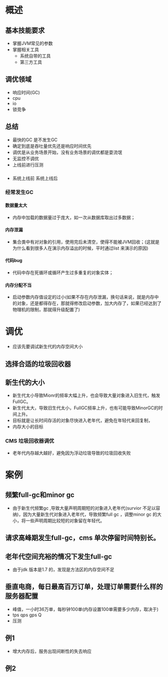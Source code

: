 # 概述
## 基本技能要求
- 掌握JVM常见的参数
- 掌握相关工具
    - 系统自带的工具
    - 第三方工具

## 调优领域
- 响应时间(GC)
- cpu
- io
- 锁竞争

## 总结
- 最快的GC 是不发生GC
- 确定到底是吞吐量优先还是响应时间优先
- 调优是从业务场景开始，没有业务场景的调优都是耍流氓
- 无监控不调优
- 上线前进行压测
### 
-  系统上线前  系统上线后

### 经常发生GC 
#### 数据量太大
- 内存中加载的数据量过于庞大，如一次从数据库取出过多数据；

#### 内存泄漏
- 集合类中有对对象的引用，使用完后未清空，使得不能被JVM回收；(这就是为什么看到很多人在演示内存溢出的时候，平时通过list 来演示的原因)

#### 代码bug
- 代码中存在死循环或循环产生过多重复的对象实体； 

#### 内存分配不当
- 启动参数内存值设定的过小(如果不存在内存泄漏，换句话来说，就是内存中的对象，还是都得存在，那就得修改启动参数，加大内存了，如果已经达到了物理机的限制，那就得升级配置了)

# 调优
- 应该先要调试新生代的内存空间大小
## 选择合适的垃圾回收器

## 新生代的大小
- 新生代太小导致Mionr的频率大幅上升，也会导致大量对象进入旧生代，触发FullGC。
- 新生代太大，导致旧生代太小，FullGC频率上升，也有可能导致MinorGC的时间上升。
- 目标就是让长时间存活的对象尽快进入老年代，避免在年轻代来回复制，
- 内存大小的目标

### CMS 垃圾回收器调优
- 老年代内存越大越好，避免因为浮动垃圾导致的垃圾回收失败

# 案例

## 频繁full-gc和minor gc 
- 由于新生代频繁gc ,导致大量声明周期短的对象进入老年代(survior 不足以容纳)，因为大量新生代对象进入老年代，导致频繁full gc ，调整minor gc 的大小，将一些声明周期比较短的对象留在年轻代。

## 请求高峰期发生full-gc，cms 单次停留时间特别长。

## 老年代空间充裕的情况下发生full-gc
- 由于jdk 版本是1.7 的，发现是方法区的内存空间不足

## 垂直电商，每日最高百万订单，处理订单需要什么样的服务器配置
- 峰值，一小时36万单，每秒钟100单(内存设置100单需要多少内存，取决于)
 - tps qps gps Q
 - 压测






## 例1
- 增大内存后，服务出现间断性的失去响应

## 例2


